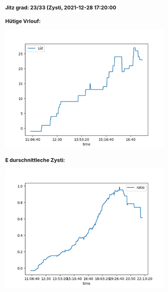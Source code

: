 ### Jitz grad: 23/33 (Zysti, 2021-12-28 17:20:00

### Hütige Vrlouf:
![Graph](Today.png)

### E durschnittleche Zysti:
![Graph](Zysti.png)